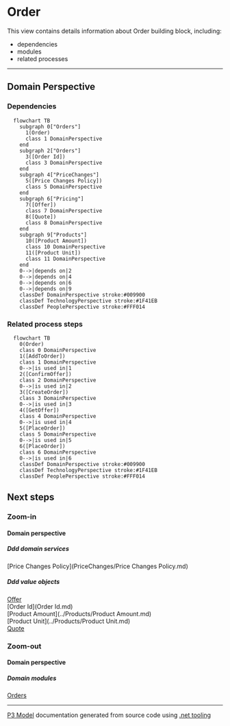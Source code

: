 ﻿
# Order

This view contains details information about Order building block, including:
- dependencies
- modules
- related processes  

---



## Domain Perspective


### Dependencies

```mermaid
  flowchart TB
    subgraph 0["Orders"]
      1(Order)
      class 1 DomainPerspective
    end
    subgraph 2["Orders"]
      3([Order Id])
      class 3 DomainPerspective
    end
    subgraph 4["PriceChanges"]
      5([Price Changes Policy])
      class 5 DomainPerspective
    end
    subgraph 6["Pricing"]
      7([Offer])
      class 7 DomainPerspective
      8([Quote])
      class 8 DomainPerspective
    end
    subgraph 9["Products"]
      10([Product Amount])
      class 10 DomainPerspective
      11([Product Unit])
      class 11 DomainPerspective
    end
    0-->|depends on|2
    0-->|depends on|4
    0-->|depends on|6
    0-->|depends on|9
    classDef DomainPerspective stroke:#009900
    classDef TechnologyPerspective stroke:#1F41EB
    classDef PeoplePerspective stroke:#FFF014
```

### Related process steps

```mermaid
  flowchart TB
    0(Order)
    class 0 DomainPerspective
    1([AddToOrder])
    class 1 DomainPerspective
    0-->|is used in|1
    2([ConfirmOffer])
    class 2 DomainPerspective
    0-->|is used in|2
    3([CreateOrder])
    class 3 DomainPerspective
    0-->|is used in|3
    4([GetOffer])
    class 4 DomainPerspective
    0-->|is used in|4
    5([PlaceOrder])
    class 5 DomainPerspective
    0-->|is used in|5
    6([PlaceOrder])
    class 6 DomainPerspective
    0-->|is used in|6
    classDef DomainPerspective stroke:#009900
    classDef TechnologyPerspective stroke:#1F41EB
    classDef PeoplePerspective stroke:#FFF014
```

## Next steps


### Zoom-in


#### Domain perspective


##### Ddd domain services

[Price Changes Policy](PriceChanges/Price Changes Policy.md)  

##### Ddd value objects

[Offer](../Pricing/Offer.md)  
[Order Id](Order Id.md)  
[Product Amount](../Products/Product Amount.md)  
[Product Unit](../Products/Product Unit.md)  
[Quote](../Pricing/Quote.md)  

### Zoom-out


#### Domain perspective


##### Domain modules

[Orders](Orders.md)  

---

[P3 Model](https://github.com/P3-model/P3-model) documentation generated from source code using [.net tooling](https://github.com/P3-model/P3-model-dotnet)